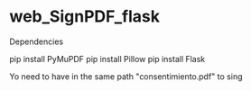# web_SignPDF_flask

Dependencies

pip install PyMuPDF
pip install Pillow
pip install Flask

Yo need to have in the same path "consentimiento.pdf" to sing
